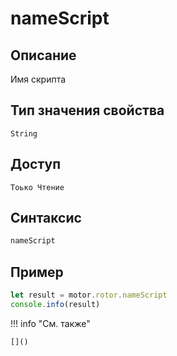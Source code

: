 # nameScript

## Описание
Имя скрипта

## Тип значения свойства
`String`

## Доступ
`Тоько Чтение`

## Синтаксис
```javascript
nameScript
```

## Пример
```javascript linenums="1"
let result = motor.rotor.nameScript
console.info(result)
```

!!! info "См. также"

    []()

